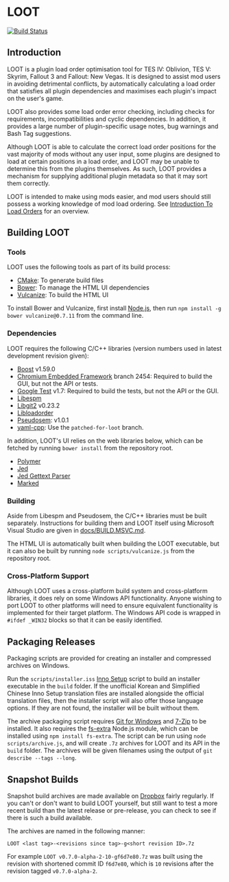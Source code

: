 # LOOT

[![Build Status](https://travis-ci.org/loot/loot.svg?branch=dev)](https://travis-ci.org/loot/loot)

## Introduction

LOOT is a plugin load order optimisation tool for TES IV: Oblivion, TES V: Skyrim, Fallout 3 and Fallout: New Vegas. It is designed to assist mod users in avoiding detrimental conflicts, by automatically calculating a load order that satisfies all plugin dependencies and maximises each plugin's impact on the user's game.

LOOT also provides some load order error checking, including checks for requirements, incompatibilities and cyclic dependencies. In addition, it provides a large number of plugin-specific usage notes, bug warnings and Bash Tag suggestions.

Although LOOT is able to calculate the correct load order positions for the vast majority of mods without any user input, some plugins are designed to load at certain positions in a load order, and LOOT may be unable to determine this from the plugins themselves. As such, LOOT provides a mechanism for supplying additional plugin metadata so that it may sort them correctly.

LOOT is intended to make using mods easier, and mod users should still possess a working knowledge of mod load ordering. See [Introduction To Load Orders](https://github.com/loot/loot.github.io/wiki/Introduction-To-Load-Orders) for an overview.

## Building LOOT

### Tools

LOOT uses the following tools as part of its build process:

* [CMake](http://cmake.org): To generate build files
* [Bower](http://bower.io): To manage the HTML UI dependencies
* [Vulcanize](https://github.com/Polymer/vulcanize): To build the HTML UI

To install Bower and Vulcanize, first install [Node.js](http://nodejs.org/), then run `npm install -g bower vulcanize@0.7.11` from the command line.

### Dependencies

LOOT requires the following C/C++ libraries (version numbers used in latest development revision given):

* [Boost](http://www.boost.org) v1.59.0
* [Chromium Embedded Framework](https://bitbucket.org/chromiumembedded/cef) branch 2454: Required to build the GUI, but not the API or tests.
* [Google Test](https://github.com/google/googletest) v1.7: Required to build the tests, but not the API or the GUI.
* [Libespm](http://github.com/WrinklyNinja/libespm)
* [Libgit2](http://libgit2.github.com/) v0.23.2
* [Libloadorder](http://github.com/WrinklyNinja/libloadorder)
* [Pseudosem](http://github.com/WrinklyNinja/pseudosem): v1.0.1
* [yaml-cpp](http://github.com/WrinklyNinja/yaml-cpp): Use the `patched-for-loot` branch.

In addition, LOOT's UI relies on the web libraries below, which can be fetched by running `bower install` from the repository root.

* [Polymer](https://www.polymer-project.org)
* [Jed](https://github.com/SlexAxton/Jed)
* [Jed Gettext Parser](https://github.com/WrinklyNinja/jed-gettext-parser)
* [Marked](https://github.com/chjj/marked)

### Building

Aside from Libespm and Pseudosem, the C/C++ libraries must be built separately. Instructions for building them and LOOT itself using Microsoft Visual Studio are given in [docs/BUILD.MSVC.md](docs/BUILD.MSVC.md).

The HTML UI is automatically built when building the LOOT executable, but it can also be built by running `node scripts/vulcanize.js` from the repository root.

### Cross-Platform Support

Although LOOT uses a cross-platform build system and cross-platform libraries, it does rely on some Windows API functionality. Anyone wishing to port LOOT to other platforms will need to ensure equivalent functionality is implemented for their target platform. The Windows API code is wrapped in `#ifdef _WIN32` blocks so that it can be easily identified.

## Packaging Releases

Packaging scripts are provided for creating an installer and compressed archives on Windows.

Run the `scripts/installer.iss` [Inno Setup](http://www.jrsoftware.org/isinfo.php) script to build an installer executable in the `build` folder. If the unofficial Korean and Simplified Chinese Inno Setup translation files are installed alongside the official translation files, then the installer script will also offer those language options. If they are not found, the installer will be built without them.

The archive packaging script requires [Git for Windows](http://git-for-windows.github.io/) and [7-Zip](http://7-zip.org) to be installed. It also requires the [fs-extra](https://www.npmjs.com/package/fs-extra) Node.js module, which can be installed using  `npm install fs-extra`. The script can be run using `node scripts/archive.js`, and will create `.7z` archives for LOOT and its API in the `build` folder. The archives will be given filenames using the output of `git describe --tags --long`.

## Snapshot Builds

Snapshot build archives are made available on [Dropbox](https://www.dropbox.com/sh/scuvwwc6ovzagmd/AAD1TodBAwGQTuV1-4Z2d0sCa?dl=0) fairly regularly. If you can't or don't want to build LOOT yourself, but still want to test a more recent build than the latest release or pre-release, you can check to see if there is such a build available.

The archives are named in the following manner:

```
LOOT <last tag>-<revisions since tag>-g<short revision ID>.7z
```

For example `LOOT v0.7.0-alpha-2-10-gf6d7e80.7z` was built using the revision with shortened commit ID `f6d7e80`, which is `10` revisions after the revision tagged `v0.7.0-alpha-2`.
